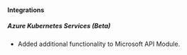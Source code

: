 
#### Integrations
##### Azure Kubernetes Services (Beta)
- Added additional functionality to Microsoft API Module.
